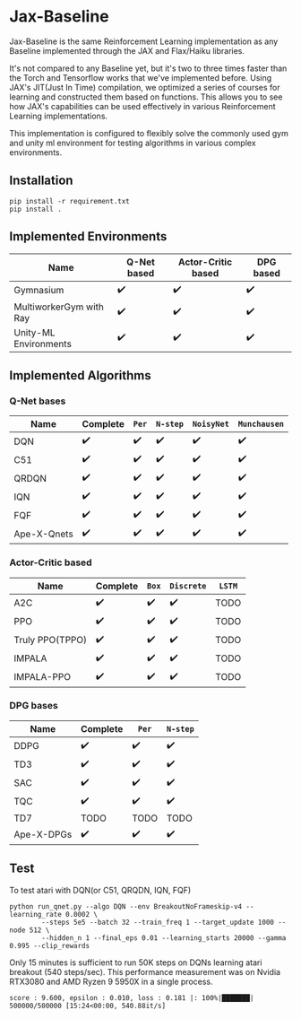 # Jax-Baseline

Jax-Baseline is the same Reinforcement Learning implementation as any Baseline implemented through the JAX and Flax/Haiku libraries.

It's not compared to any Baseline yet, but it's two to three times faster than the Torch and Tensorflow works that we've implemented before.
Using JAX's JIT(Just In Time) compilation, we optimized a series of courses for learning and constructed them based on functions. This allows you to see how JAX's capabilities can be used effectively in various Reinforcement Learning implementations.

This implementation is configured to flexibly solve the commonly used gym and unity ml environment for testing algorithms in various complex environments.

## Installation
```
pip install -r requirement.txt
pip install .
```
## Implemented Environments

| **Name**                | **Q-Net based**              | **Actor-Critic based**       | **DPG based**                |
| ----------------------  | ---------------------------- | ---------------------------- | ---------------------------- |
| Gymnasium               | :heavy_check_mark:           | :heavy_check_mark:           | :heavy_check_mark:           |
| MultiworkerGym with Ray | :heavy_check_mark:           | :heavy_check_mark:           | :heavy_check_mark:           |
| Unity-ML Environments   | :heavy_check_mark:           | :heavy_check_mark:           | :heavy_check_mark:           |

## Implemented Algorithms

### Q-Net bases

| **Name**            | **Complete**                 | ```Per```          | ```N-step```       | ```NoisyNet```     | ```Munchausen```   |
| ------------------- | ---------------------------- | ------------------ | ------------------ | ------------------ | ------------------ |
| DQN                 | :heavy_check_mark:           |:heavy_check_mark:  | :heavy_check_mark: | :heavy_check_mark: | :heavy_check_mark: |
| C51                 | :heavy_check_mark:           |:heavy_check_mark:  | :heavy_check_mark: | :heavy_check_mark: | :heavy_check_mark: |
| QRDQN               | :heavy_check_mark:           |:heavy_check_mark:  | :heavy_check_mark: | :heavy_check_mark: | :heavy_check_mark: |
| IQN                 | :heavy_check_mark:           |:heavy_check_mark:  | :heavy_check_mark: | :heavy_check_mark: | :heavy_check_mark: |
| FQF                 | :heavy_check_mark:           |:heavy_check_mark:  | :heavy_check_mark: | :heavy_check_mark: | :heavy_check_mark: |
| Ape-X-Qnets         | :heavy_check_mark:           |:heavy_check_mark:  | :heavy_check_mark: | :heavy_check_mark: | :heavy_check_mark: |

### Actor-Critic based

| **Name**            | **Complete**                 | ```Box```          | ```Discrete```     | ```LSTM```         |
| ------------------- | ---------------------------- | ------------------ | ------------------ | ------------------ |
| A2C                 | :heavy_check_mark: 			 | :heavy_check_mark: | :heavy_check_mark: | TODO               |
| PPO                 | :heavy_check_mark:           | :heavy_check_mark: | :heavy_check_mark: | TODO               |
| Truly PPO(TPPO)     | :heavy_check_mark:           | :heavy_check_mark: | :heavy_check_mark: | TODO               |
| IMPALA              | :heavy_check_mark:           | :heavy_check_mark: | :heavy_check_mark: | TODO               |
| IMPALA-PPO          | :heavy_check_mark:           | :heavy_check_mark: | :heavy_check_mark: | TODO               |

### DPG bases

| **Name**            | **Complete**                 | ```Per```          | ```N-step```       |
| ------------------- | ---------------------------- | ------------------ | ------------------ |
| DDPG                | :heavy_check_mark:           |:heavy_check_mark:  | :heavy_check_mark: |
| TD3                 | :heavy_check_mark:           |:heavy_check_mark:  | :heavy_check_mark: |
| SAC                 | :heavy_check_mark:           |:heavy_check_mark:  | :heavy_check_mark: |
| TQC                 | :heavy_check_mark:           |:heavy_check_mark:  | :heavy_check_mark: |
| TD7 				  | TODO						 | TODO				  | TODO			   |
| Ape-X-DPGs    	  | :heavy_check_mark:           |:heavy_check_mark:  | :heavy_check_mark: |

## Test

To test atari with DQN(or C51, QRQDN, IQN, FQF)
```
python run_qnet.py --algo DQN --env BreakoutNoFrameskip-v4 --learning_rate 0.0002 \
		--steps 5e5 --batch 32 --train_freq 1 --target_update 1000 --node 512 \
		--hidden_n 1 --final_eps 0.01 --learning_starts 20000 --gamma 0.995 --clip_rewards
```

Only 15 minutes is sufficient to run 50K steps on DQNs learning atari breakout (540 steps/sec).
This performance measurement was on Nvidia RTX3080 and AMD Ryzen 9 5950X in a single process.
```
score : 9.600, epsilon : 0.010, loss : 0.181 |: 100%|███████| 500000/500000 [15:24<00:00, 540.88it/s]
```
